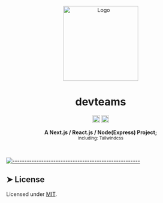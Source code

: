 <!-- ⚠️ This README has been generated from the file(s) "blueprint.md" ⚠️--><p align="center">
  <img src="https://png.pngtree.com/png-clipart/20190916/original/pngtree-flat-wind-in-the-discussion-of-the-business-team-png-image_4594811.jpg" alt="Logo" width="200" height="auto" />
</p>
<h1 align="center">devteams</h1>
<p align="center">
		<a href="https://david-dm.org/yossial/devteams"><img alt="Dependencies" src="https://img.shields.io/david/yossial/devteams.svg" height="20"/></a>
<a href="https://github.com/yossial/devteams/graphs/contributors"><img alt="Contributors" src="https://img.shields.io/github/contributors/yossial/devteams.svg" height="20"/></a>
	</p>

<p align="center">
  <b>A Next.js / React.js / Node(Express) Project;</b></br>
  <sub>including: Tailwindcss<sub>
</p>

<br />


[![-----------------------------------------------------](https://raw.githubusercontent.com/andreasbm/readme/master/assets/lines/colored.png)](#license)

## ➤ License
	
Licensed under [MIT](https://opensource.org/licenses/MIT).